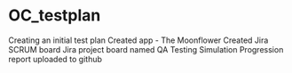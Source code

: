 # OC_testplan
Creating an initial test plan
Created app - The Moonflower
Created Jira SCRUM board
Jira project board named QA Testing Simulation
Progression report uploaded to github
